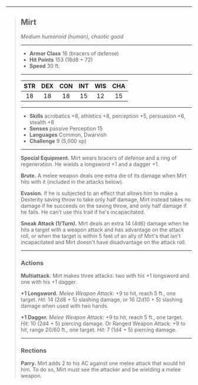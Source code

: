 ***
> ## Mirt
> *Medium humanoid (human), chaotic good*
> 
> ***
> 
> - **Armor Class** 16 (bracers of defense)
> - **Hit Points** 153 (18d8 + 72)
> - **Speed** 30 ft.
> 
> ***
> 
> |STR|DEX|CON|INT|WIS|CHA|
> |:---:|:---:|:---:|:---:|:---:|:---:|
> |18|18|18|15|12|15|
> 
> ***
> 
> - **Skills** acrobatics +8, athletics +8, perception +5, persuasion +6, stealth +8
> - **Senses** passive Perception 15
> - **Languages** Common, Dwarvish
> - **Challenge** 9 (5,000 xp)
> 
> ***
> 
> **Special Equipment.** Mirt wears bracers of defense and a ring of regeneration. He wields a longsword +1 and a dagger +1.
> 
> **Brute.** A melee weapon deals one extra die of its damage when Mirt hits with it (included in the attacks below).
> 
> **Evasion.** If he is subjected to an effect that allows him to make a Dexterity saving throw to take only half damage, Mirt instead takes no damage if he succeeds on the saving throw, and only half damage if he fails. He can't use this trait if he's incapacitated.
> 
> **Sneak Attack (1/Turn).** Mirt deals an extra 14 (4d6) damage when he hits a target with a weapon attack and has advantage on the attack roll, or when the target is within 5 feet of an ally of Mirt's that isn't incapacitated and Mirt doesn't have disadvantage on the attack roll.
> 
> ***
> 
> ### Actions
> **Multiattack.** Mirt makes three attacks: two with his +1 longsword and one with his +1 dagger.
> 
> **+1 Longsword.** *Melee Weapon Attack:* +9 to hit, reach 5 ft., one target. *Hit:* 14 (2d8 + 5) slashing damage, or 16 (2d10 + 5) slashing damage when used with two hands.
> 
> **+1 Dagger.** *Melee Weapon Attack:* +9 to hit, reach 5 ft., one target. *Hit:* 10 (2d4 + 5) piercing damage. Or Ranged Weapon Attack: +9 to hit, range 20/60 ft., one target. *Hit:* 7 (1d4 + 5) piercing damage.
> 
> ***
> 
> ### Rections
> **Parry.** Mirt adds 2 to his AC against one melee attack that would hit him. To do so, Mirt must see the attacker and be wielding a melee weapon.